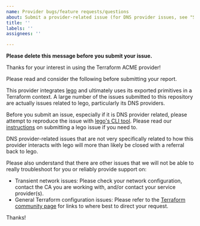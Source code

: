 ```yaml
---
name: Provider bugs/feature requests/questions
about: Submit a provider-related issue (for DNS provider issues, see "Submitting a lego Issue").
title: ''
labels: ''
assignees: ''

---
```


**Please delete this message before you submit your issue.**

Thanks for your interest in using the Terraform ACME provider!

Please read and consider the following before submitting your report.

This provider integrates [lego](https://github.com/go-acme/lego) and ultimately uses its exported primitives in a Terraform context. A large number of the issues submitted to this repository are actually issues related to lego, particularly its DNS providers.

Before you submit an issue, especially if it is DNS provider related, please attempt to reproduce the issue with [lego's CLI tool](https://go-acme.github.io/lego/installation/). Please read our [instructions](https://github.com/vancluever/terraform-provider-acme/blob/master/docs/lego.md) on submitting a lego issue if you need to.

DNS provider-related issues that are not very specifically related to how this provider interacts with lego will more than likely be closed with a referral back to lego.

Please also understand that there are other issues that we will not be able to really troubleshoot for you or reliably provide support on:

* Transient network issues: Please check your network configuration, contact the CA you are working with, and/or contact your service provider(s).
* General Terraform configuration issues: Please refer to the [Terraform community page](https://www.terraform.io/community) for links to where best to direct your request.

Thanks!
